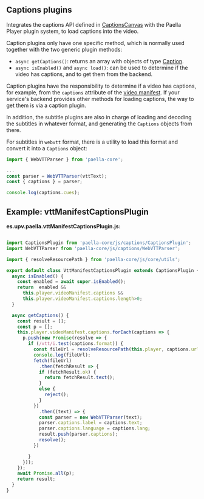 ## Captions plugins

Integrates the captions API defined in [CaptionsCanvas](captions.md) with the Paella Player plugin system, to load captions into the video.

Caption plugins only have one specific method, which is normally used together with the two generic plugin methods:

- `async getCaptions()`: returns an array with objects of type [Caption](captions.md).
- `async isEnabled()` and `async load()`: can be used to determine if the video has captions, and to get them from the backend.

Caption plugins have the responsibility to determine if a video has captions, for example, from the `captions` attribute of the [video manifest](video_manifest.md). If your service's backend provides other methods for loading captions, the way to get them is via a caption plugin.

In addition, the subtitle plugins are also in charge of loading and decoding the subtitles in whatever format, and generating the `Captions` objects from there. 

For subtitles in `webvtt` format, there is a utility to load this format and convert it into a `Captions` object:

```javascript
import { WebVTTParser } from 'paella-core';

...
const parser = WebVTTParser(vttText);
const { captions } = parser;

console.log(captions.cues);
```



## Example: vttManifestCaptionsPlugin

**es.upv.paella.vttManifestCaptionsPlugin.js:**

```javascript

import CaptionsPlugin from 'paella-core/js/captions/CaptionsPlugin';
import WebVTTParser from 'paella-core/js/captions/WebVTTParser';

import { resolveResourcePath } from 'paella-core/js/core/utils';

export default class VttManifestCaptionsPlugin extends CaptionsPlugin {
  async isEnabled() {
    const enabled = await super.isEnabled();
    return  enabled &&
      this.player.videoManifest.captions &&
      this.player.videoManifest.captions.length>0;
  }

  async getCaptions() {
    const result = [];
    const p = [];
    this.player.videoManifest.captions.forEach(captions => {
      p.push(new Promise(resolve => {
        if (/vtt/i.test(captions.format)) {
          const fileUrl = resolveResourcePath(this.player, captions.url);
          console.log(fileUrl);
          fetch(fileUrl)
            .then(fetchResult => {
            if (fetchResult.ok) {
              return fetchResult.text();
            }
            else {
              reject();
            }
          })
            .then((text) => {
            const parser = new WebVTTParser(text);
            parser.captions.label = captions.text;
            parser.captions.language = captions.lang;
            result.push(parser.captions);
            resolve();
          })

        }
      }));
    });
    await Promise.all(p);
    return result;
  }
}
```



